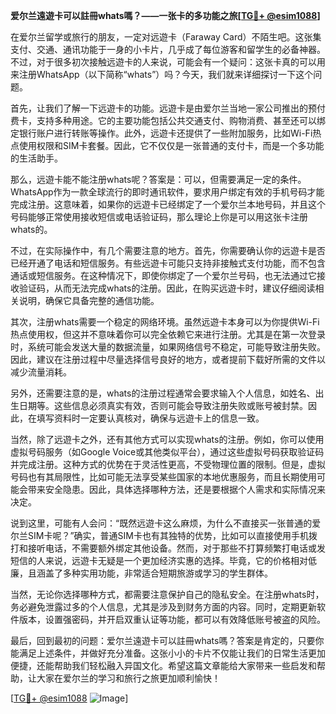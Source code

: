 **爱尔兰遠遊卡可以註冊whats嗎？——一张卡的多功能之旅[[TG💪+ @esim1088](https://t.me/s/esim1088)]**

在爱尔兰留学或旅行的朋友，一定对远遊卡（Faraway Card）不陌生吧。这张集支付、交通、通讯功能于一身的小卡片，几乎成了每位游客和留学生的必备神器。不过，对于很多初次接触远遊卡的人来说，可能会有一个疑问：这张卡真的可以用来注册WhatsApp（以下简称“whats”）吗？今天，我们就来详细探讨一下这个问题。

首先，让我们了解一下远遊卡的功能。远遊卡是由爱尔兰当地一家公司推出的预付费卡，支持多种用途。它的主要功能包括公共交通支付、购物消费、甚至还可以绑定银行账户进行转账等操作。此外，远遊卡还提供了一些附加服务，比如Wi-Fi热点使用权限和SIM卡套餐。因此，它不仅仅是一张普通的支付卡，而是一个多功能的生活助手。

那么，远遊卡能不能注册whats呢？答案是：可以，但需要满足一定的条件。WhatsApp作为一款全球流行的即时通讯软件，要求用户绑定有效的手机号码才能完成注册。这意味着，如果你的远遊卡已经绑定了一个爱尔兰本地号码，并且这个号码能够正常使用接收短信或电话验证码，那么理论上你是可以用这张卡注册whats的。

不过，在实际操作中，有几个需要注意的地方。首先，你需要确认你的远遊卡是否已经开通了电话和短信服务。有些远遊卡可能只支持非接触式支付功能，而不包含通话或短信服务。在这种情况下，即使你绑定了一个爱尔兰号码，也无法通过它接收验证码，从而无法完成whats的注册。因此，在购买远遊卡时，建议仔细阅读相关说明，确保它具备完整的通信功能。

其次，注册whats需要一个稳定的网络环境。虽然远遊卡本身可以为你提供Wi-Fi热点使用权，但这并不意味着你可以完全依赖它来进行注册。尤其是在第一次登录时，系统可能会发送大量的数据流量，如果网络信号不稳定，可能导致注册失败。因此，建议在注册过程中尽量选择信号良好的地方，或者提前下载好所需的文件以减少流量消耗。

另外，还需要注意的是，whats的注册过程通常会要求输入个人信息，如姓名、出生日期等。这些信息必须真实有效，否则可能会导致注册失败或账号被封禁。因此，在填写资料时一定要认真核对，确保与远遊卡上的信息一致。

当然，除了远遊卡之外，还有其他方式可以实现whats的注册。例如，你可以使用虚拟号码服务（如Google Voice或其他类似平台），通过这些虚拟号码获取验证码并完成注册。这种方式的优势在于灵活性更高，不受物理位置的限制。但是，虚拟号码也有其局限性，比如可能无法享受某些国家的本地优惠服务，而且长期使用可能会带来安全隐患。因此，具体选择哪种方法，还是要根据个人需求和实际情况来决定。

说到这里，可能有人会问：“既然远遊卡这么麻烦，为什么不直接买一张普通的爱尔兰SIM卡呢？”确实，普通SIM卡也有其独特的优势，比如可以直接使用手机拨打和接听电话，不需要额外绑定其他设备。然而，对于那些不打算频繁打电话或发短信的人来说，远遊卡无疑是一个更加经济实惠的选择。毕竟，它的价格相对低廉，且涵盖了多种实用功能，非常适合短期旅游或学习的学生群体。

当然，无论你选择哪种方式，都需要注意保护自己的隐私安全。在注册whats时，务必避免泄露过多的个人信息，尤其是涉及到财务方面的内容。同时，定期更新软件版本，设置强密码，并开启双重认证等功能，都可以有效降低账号被盗的风险。

最后，回到最初的问题：爱尔兰遠遊卡可以註冊whats嗎？答案是肯定的，只要你能满足上述条件，并做好充分准备。这张小小的卡片不仅能让我们的日常生活更加便捷，还能帮助我们轻松融入异国文化。希望这篇文章能给大家带来一些启发和帮助，让大家在爱尔兰的学习和旅行之旅更加顺利愉快！

[[TG💪+ @esim1088](https://t.me/s/esim1088) ![Image](https://i.postimg.cc/4NQfJmqS/Snipaste-2025-05-13-00-14-12.png)]